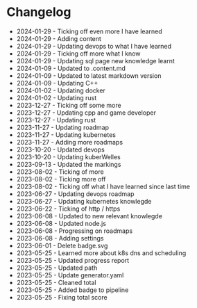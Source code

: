 # Changelog
* 2024-01-29 - Ticking off even more I have learned
* 2024-01-29 - Adding content
* 2024-01-29 - Updating devops to what I have learned
* 2024-01-29 - Ticking off more what I know
* 2024-01-29 - Updating sql page new knowledge learnt
* 2024-01-09 - Updated to .content.md
* 2024-01-09 - Updated to latest markdown version
* 2024-01-09 - Updating C++
* 2024-01-02 - Updating docker
* 2024-01-02 - Updating rust
* 2023-12-27 - Ticking off some more
* 2023-12-27 - Updating cpp and game developer
* 2023-12-27 - Updating rust
* 2023-11-27 - Updating roadmap
* 2023-11-27 - Updating kubernetes
* 2023-11-27 - Adding more roadmaps
* 2023-10-20 - Updated devops
* 2023-10-20 - Updating kuberWelles
* 2023-09-13 - Updated the markings
* 2023-08-02 - Ticking of more
* 2023-08-02 - Ticking more off
* 2023-08-02 - Ticking off what I have learned since last time
* 2023-06-27 - Updating devops roadmap
* 2023-06-27 - Updating kubernetes knowlegde
* 2023-06-22 - Ticking of http / https
* 2023-06-08 - Updated to new relevant knowlegde
* 2023-06-08 - Updated node.js
* 2023-06-08 - Progressing on roadmaps
* 2023-06-08 - Adding settings
* 2023-06-01 - Delete badge.svg
* 2023-05-25 - Learned more about k8s dns and scheduling
* 2023-05-25 - Updated progress report
* 2023-05-25 - Updated path
* 2023-05-25 - Update generator.yaml
* 2023-05-25 - Cleaned total
* 2023-05-25 - Added badge to pipeline
* 2023-05-25 - Fixing total score